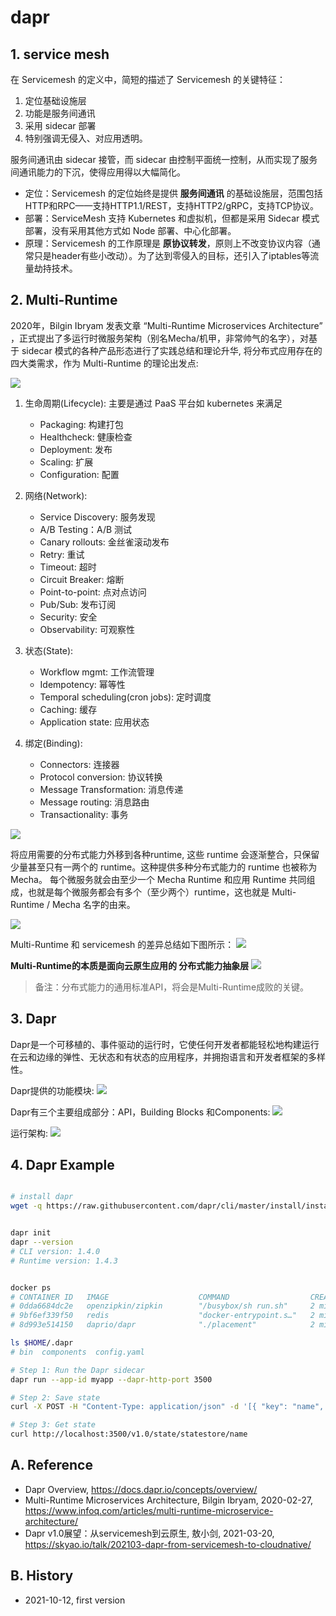 <!---
markmeta_author: wongoo
markmeta_date: 2021-10-12
markmeta_title: dapr
markmeta_categories: servicemesh
markmeta_tags: servicemesh,cloudnative,dapr
-->

# dapr

## 1. service mesh

在 Servicemesh 的定义中，简短的描述了 Servicemesh 的关键特征：
1. 定位基础设施层 
2. 功能是服务间通讯 
3. 采用 sidecar 部署 
4. 特别强调无侵入、对应用透明。

服务间通讯由 sidecar 接管，而 sidecar 由控制平面统一控制，从而实现了服务间通讯能力的下沉，使得应用得以大幅简化。

* 定位：Servicemesh 的定位始终是提供 **服务间通讯** 的基础设施层，范围包括HTTP和RPC——支持HTTP1.1/REST，支持HTTP2/gRPC，支持TCP协议。
* 部署：ServiceMesh 支持 Kubernetes 和虚拟机，但都是采用 Sidecar 模式部署，没有采用其他方式如 Node 部署、中心化部署。
* 原理：Servicemesh 的工作原理是 **原协议转发**，原则上不改变协议内容（通常只是header有些小改动）。为了达到零侵入的目标，还引入了iptables等流量劫持技术。

## 2. Multi-Runtime

2020年，Bilgin Ibryam 发表文章 “Multi-Runtime Microservices Architecture” ，正式提出了多运行时微服务架构（别名Mecha/机甲，非常帅气的名字），对基于 sidecar 模式的各种产品形态进行了实践总结和理论升华, 将分布式应用存在的四大类需求，作为 Multi-Runtime 的理论出发点: 

![](https://imgopt.infoq.com/articles/multi-runtime-microservice-architecture/en/resources/1Multi-Runtime-Microservices-Architecture-1-1582629228248.jpg)

1. 生命周期(Lifecycle): 主要是通过 PaaS 平台如 kubernetes 来满足
    * Packaging: 构建打包
    * Healthcheck: 健康检查
    * Deployment: 发布
    * Scaling: 扩展
    * Configuration: 配置
    
2. 网络(Network): 
    * Service Discovery: 服务发现
    * A/B Testing：A/B 测试
    * Canary rollouts: 金丝雀滚动发布
    * Retry: 重试
    * Timeout: 超时
    * Circuit Breaker: 熔断
    * Point-to-point: 点对点访问
    * Pub/Sub: 发布订阅
    * Security: 安全
    * Observability: 可观察性

3. 状态(State): 
    * Workflow mgmt: 工作流管理
    * Idempotency: 幂等性
    * Temporal scheduling(cron jobs): 定时调度
    * Caching: 缓存
    * Application state: 应用状态

4. 绑定(Binding): 
    * Connectors: 连接器
    * Protocol conversion: 协议转换
    * Message Transformation: 消息传递
    * Message routing: 消息路由
    * Transactionality: 事务


![](https://imgopt.infoq.com/articles/multi-runtime-microservice-architecture/en/resources/1Multi-Runtime-Microservices-Architecture-2-1582629228912.jpg)


将应用需要的分布式能力外移到各种runtime, 这些 runtime 会逐渐整合，只保留少量甚至只有一两个的 runtime。这种提供多种分布式能力的 runtime 也被称为 Mecha。
每个微服务就会由至少一个 Mecha Runtime 和应用 Runtime 共同组成，也就是每个微服务都会有多个（至少两个）runtime，这也就是 Multi-Runtime / Mecha 名字的由来。

![](https://imgopt.infoq.com/fit-in/1200x2400/filters:quality(80)/filters:no_upscale()/articles/multi-runtime-microservice-architecture/en/resources/1Multi-Runtime-Microservices-Architecture-4-1582629229172.jpg)


Multi-Runtime 和 servicemesh 的差异总结如下图所示：
![](https://skyao.io/talk/202103-dapr-from-servicemesh-to-cloudnative/images/difference-between-multi-runtime-and-servicemesh_huce123631e5f4755e17a396f2c12112ec_85116_1200x1200_fit_q75_lanczos.jpg)

**Multi-Runtime的本质是面向云原生应用的 分布式能力抽象层**
![](https://skyao.io/talk/202103-dapr-from-servicemesh-to-cloudnative/images/nature-of-multi-runtime_hud23b41a33a32b215b19ef445300fe136_476076_1200x1200_fit_q75_lanczos.jpg)

> 备注：分布式能力的通用标准API，将会是Multi-Runtime成败的关键。

## 3. Dapr

Dapr是一个可移植的、事件驱动的运行时，它使任何开发者都能轻松地构建运行在云和边缘的弹性、无状态和有状态的应用程序，并拥抱语言和开发者框架的多样性。

Dapr提供的功能模块:
![](https://docs.dapr.io/images/building_blocks.png)

Dapr有三个主要组成部分：API，Building Blocks 和Components:
![](https://skyao.io/talk/202103-dapr-from-servicemesh-to-cloudnative/images/dapr-architecture-and-multi-runtime-nature_hu97da40a29b063108d5632c6168658baa_255593_1200x1200_fit_lanczos_3.png)

运行架构:
![](https://docs.dapr.io/images/overview_kubernetes.png)


## 4. Dapr Example

```bash

# install dapr
wget -q https://raw.githubusercontent.com/dapr/cli/master/install/install.sh -O - | /bin/bash


dapr init
dapr --version
# CLI version: 1.4.0
# Runtime version: 1.4.3


docker ps
# CONTAINER ID   IMAGE                    COMMAND                  CREATED         STATUS         PORTS                              NAMES
# 0dda6684dc2e   openzipkin/zipkin        "/busybox/sh run.sh"     2 minutes ago   Up 2 minutes   9410/tcp, 0.0.0.0:9411->9411/tcp   dapr_zipkin
# 9bf6ef339f50   redis                    "docker-entrypoint.s…"   2 minutes ago   Up 2 minutes   0.0.0.0:6379->6379/tcp             dapr_redis
# 8d993e514150   daprio/dapr              "./placement"            2 minutes ago   Up 2 minutes   0.0.0.0:6050->50005/tcp            dapr_placement

ls $HOME/.dapr
# bin  components  config.yaml

# Step 1: Run the Dapr sidecar
dapr run --app-id myapp --dapr-http-port 3500

# Step 2: Save state
curl -X POST -H "Content-Type: application/json" -d '[{ "key": "name", "value": "Bruce Wayne"}]' http://localhost:3500/v1.0/state/statestore

# Step 3: Get state
curl http://localhost:3500/v1.0/state/statestore/name


```

## A. Reference

- Dapr Overview, https://docs.dapr.io/concepts/overview/
- Multi-Runtime Microservices Architecture, Bilgin Ibryam, 2020-02-27, https://www.infoq.com/articles/multi-runtime-microservice-architecture/
- Dapr v1.0展望：从servicemesh到云原生, 敖小剑, 2021-03-20, https://skyao.io/talk/202103-dapr-from-servicemesh-to-cloudnative/


## B. History

- 2021-10-12, first version

  
